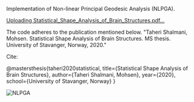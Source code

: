 Implementation of Non-linear Principal Geodesic Analysis (NLPGA).

[Uploading Statistical_Shape_Analysis_of_Brain_Structures.pdf…]()


The code adheres to the publication mentioned below.
"Taheri Shalmani, Mohsen. Statistical Shape Analysis of Brain Structures. MS thesis. University of Stavanger, Norway, 2020."

Cite:

@mastersthesis{taheri2020statistical,
  title={Statistical Shape Analysis of Brain Structures},
  author={Taheri Shalmani, Mohsen},
  year={2020},
  school={University of Stavanger, Norway}
}


![NLPGA](https://github.com/MohsenTaheriShalmani/Nonlinear_Principal_Geodesic_Analysis/assets/19237855/6a70589c-2b08-4ecb-9e3b-f621ee91382c)
